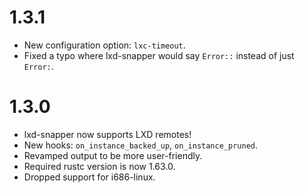 # 1.3.1

- New configuration option: `lxc-timeout`.
- Fixed a typo where lxd-snapper would say `Error::` instead of just `Error:`.

# 1.3.0

- lxd-snapper now supports LXD remotes! 
- New hooks: `on_instance_backed_up`, `on_instance_pruned`.
- Revamped output to be more user-friendly.
- Required rustc version is now 1.63.0.
- Dropped support for i686-linux.

